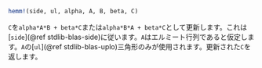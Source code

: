 ```julia
hemm!(side, ul, alpha, A, B, beta, C)
```

`C`を`alpha*A*B + beta*C`または`alpha*B*A + beta*C`として更新します。これは[`side`](@ref stdlib-blas-side)に従います。`A`はエルミート行列であると仮定します。`A`の[`ul`](@ref stdlib-blas-uplo)三角形のみが使用されます。更新された`C`を返します。
